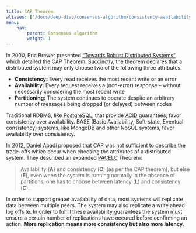 ```yaml
---
title: CAP Theorem
aliases: ['/docs/deep-dive/consensus-algorithm/consistency-availability-partitioning']
menu:
    nav:
        parent: Consensus algorithm
        weight: 1
---
```


In 2000, Eric Brewer presented [“Towards Robust Distributed Systems”](http://awoc.wolski.fi/dlib/big-data/Brewer_podc_keynote_2000.pdf) which detailed the CAP Theorem. Succinctly, the theorem declares that a distributed system may only choose two of the following three attributes:

* **Consistency:** Every read receives the most recent write or an error
* **Availability:** Every request receives a (non-error) response – without necessarily considering the most recent write
* **Partitioning:** The system continues to operate despite an arbitrary number of messages being dropped (or delayed) between nodes

Traditional RDBMS, like [PostgreSQL](https://www.postgresql.org/), that provide [ACID](http://jimgray.azurewebsites.net/papers/thetransactionconcept.pdf) guarantees, favor consistency over availability. BASE (Basic Availability, Soft-state, Eventual consistency)  systems, like MongoDB and other NoSQL systems, favor availability over consistency.

In 2012, Daniel Abadi proposed that CAP was not sufficient to describe the trade-offs which occur when choosing the attributes of a distributed system. They described an expanded [PACELC](http://cs-www.cs.yale.edu/homes/dna/papers/abadi-pacelc.pdf) Theorem:

> Availability (**A**) and consistency (**C**) (as per the CAP theorem), but else (**E**), even when the system is running normally in the absence of partitions, one has to choose between latency (**L**) and consistency (**C**).

In order to support greater availability of data, most systems will replicate data between multiple peers. The system may also replicate a write ahead log offsite. In order to fulfill these availability guarantees the system must ensure a certain number of replications have occured before confirming an action. **More replication means more consistency but also more latency.**
